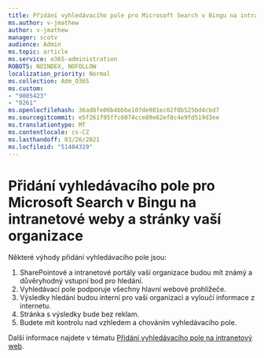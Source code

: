 ```yaml
---
title: Přidání vyhledávacího pole pro Microsoft Search v Bingu na intranetové weby a stránky vaší organizace
ms.author: v-jmathew
author: v-jmathew
manager: scotv
audience: Admin
ms.topic: article
ms.service: o365-administration
ROBOTS: NOINDEX, NOFOLLOW
localization_priority: Normal
ms.collection: Adm_O365
ms.custom:
- "9005423"
- "9261"
ms.openlocfilehash: 36ad8fe06b4bbbe107de981ec02f0b525bd4cbd7
ms.sourcegitcommit: e5f261f95ffc6074cce89e62ef8c4e9fd519d3ee
ms.translationtype: MT
ms.contentlocale: cs-CZ
ms.lasthandoff: 03/26/2021
ms.locfileid: "51404319"
---
```

# <a name="add-a-search-box-for-microsoft-search-in-bing-to-your-organizations-intranet-sites-and-pages"></a>Přidání vyhledávacího pole pro Microsoft Search v Bingu na intranetové weby a stránky vaší organizace

Některé výhody přidání vyhledávacího pole jsou:

1. SharePointové a intranetové portály vaší organizace budou mít známý a důvěryhodný vstupní bod pro hledání.
2. Vyhledávací pole podporuje všechny hlavní webové prohlížeče.
3. Výsledky hledání budou interní pro vaši organizaci a vyloučí informace z internetu.
4. Stránka s výsledky bude bez reklam.
5. Budete mít kontrolu nad vzhledem a chováním vyhledávacího pole.

Další informace najdete v tématu [Přidání vyhledávacího pole na intranetový web](https://go.microsoft.com/fwlink/?linkid=2151387).
